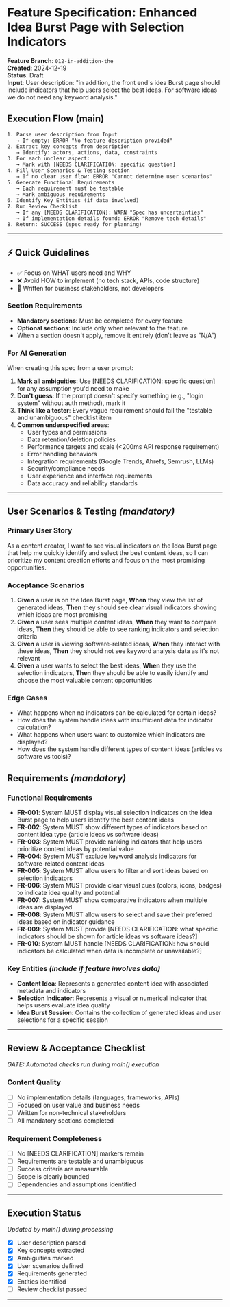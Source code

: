 # Feature Specification: Enhanced Idea Burst Page with Selection Indicators

**Feature Branch**: `012-in-addition-the`  
**Created**: 2024-12-19  
**Status**: Draft  
**Input**: User description: "in addition, the front end's idea Burst page should include indicators that help users select the best ideas. For software ideas we do not need any keyword analysis."

## Execution Flow (main)
```
1. Parse user description from Input
   → If empty: ERROR "No feature description provided"
2. Extract key concepts from description
   → Identify: actors, actions, data, constraints
3. For each unclear aspect:
   → Mark with [NEEDS CLARIFICATION: specific question]
4. Fill User Scenarios & Testing section
   → If no clear user flow: ERROR "Cannot determine user scenarios"
5. Generate Functional Requirements
   → Each requirement must be testable
   → Mark ambiguous requirements
6. Identify Key Entities (if data involved)
7. Run Review Checklist
   → If any [NEEDS CLARIFICATION]: WARN "Spec has uncertainties"
   → If implementation details found: ERROR "Remove tech details"
8. Return: SUCCESS (spec ready for planning)
```

---

## ⚡ Quick Guidelines
- ✅ Focus on WHAT users need and WHY
- ❌ Avoid HOW to implement (no tech stack, APIs, code structure)
- 👥 Written for business stakeholders, not developers

### Section Requirements
- **Mandatory sections**: Must be completed for every feature
- **Optional sections**: Include only when relevant to the feature
- When a section doesn't apply, remove it entirely (don't leave as "N/A")

### For AI Generation
When creating this spec from a user prompt:
1. **Mark all ambiguities**: Use [NEEDS CLARIFICATION: specific question] for any assumption you'd need to make
2. **Don't guess**: If the prompt doesn't specify something (e.g., "login system" without auth method), mark it
3. **Think like a tester**: Every vague requirement should fail the "testable and unambiguous" checklist item
4. **Common underspecified areas**:
   - User types and permissions
   - Data retention/deletion policies  
   - Performance targets and scale (<200ms API response requirement)
   - Error handling behaviors
   - Integration requirements (Google Trends, Ahrefs, Semrush, LLMs)
   - Security/compliance needs
   - User experience and interface requirements
   - Data accuracy and reliability standards

---

## User Scenarios & Testing *(mandatory)*

### Primary User Story
As a content creator, I want to see visual indicators on the Idea Burst page that help me quickly identify and select the best content ideas, so I can prioritize my content creation efforts and focus on the most promising opportunities.

### Acceptance Scenarios
1. **Given** a user is on the Idea Burst page, **When** they view the list of generated ideas, **Then** they should see clear visual indicators showing which ideas are most promising
2. **Given** a user sees multiple content ideas, **When** they want to compare ideas, **Then** they should be able to see ranking indicators and selection criteria
3. **Given** a user is viewing software-related ideas, **When** they interact with these ideas, **Then** they should not see keyword analysis data as it's not relevant
4. **Given** a user wants to select the best ideas, **When** they use the selection indicators, **Then** they should be able to easily identify and choose the most valuable content opportunities

### Edge Cases
- What happens when no indicators can be calculated for certain ideas?
- How does the system handle ideas with insufficient data for indicator calculation?
- What happens when users want to customize which indicators are displayed?
- How does the system handle different types of content ideas (articles vs software vs tools)?

## Requirements *(mandatory)*

### Functional Requirements
- **FR-001**: System MUST display visual selection indicators on the Idea Burst page to help users identify the best content ideas
- **FR-002**: System MUST show different types of indicators based on content idea type (article ideas vs software ideas)
- **FR-003**: System MUST provide ranking indicators that help users prioritize content ideas by potential value
- **FR-004**: System MUST exclude keyword analysis indicators for software-related content ideas
- **FR-005**: System MUST allow users to filter and sort ideas based on selection indicators
- **FR-006**: System MUST provide clear visual cues (colors, icons, badges) to indicate idea quality and potential
- **FR-007**: System MUST show comparative indicators when multiple ideas are displayed
- **FR-008**: System MUST allow users to select and save their preferred ideas based on indicator guidance
- **FR-009**: System MUST provide [NEEDS CLARIFICATION: what specific indicators should be shown for article ideas vs software ideas?]
- **FR-010**: System MUST handle [NEEDS CLARIFICATION: how should indicators be calculated when data is incomplete or unavailable?]

### Key Entities *(include if feature involves data)*
- **Content Idea**: Represents a generated content idea with associated metadata and indicators
- **Selection Indicator**: Represents a visual or numerical indicator that helps users evaluate idea quality
- **Idea Burst Session**: Contains the collection of generated ideas and user selections for a specific session

---

## Review & Acceptance Checklist
*GATE: Automated checks run during main() execution*

### Content Quality
- [ ] No implementation details (languages, frameworks, APIs)
- [ ] Focused on user value and business needs
- [ ] Written for non-technical stakeholders
- [ ] All mandatory sections completed

### Requirement Completeness
- [ ] No [NEEDS CLARIFICATION] markers remain
- [ ] Requirements are testable and unambiguous  
- [ ] Success criteria are measurable
- [ ] Scope is clearly bounded
- [ ] Dependencies and assumptions identified

---

## Execution Status
*Updated by main() during processing*

- [x] User description parsed
- [x] Key concepts extracted
- [x] Ambiguities marked
- [x] User scenarios defined
- [x] Requirements generated
- [x] Entities identified
- [ ] Review checklist passed

---